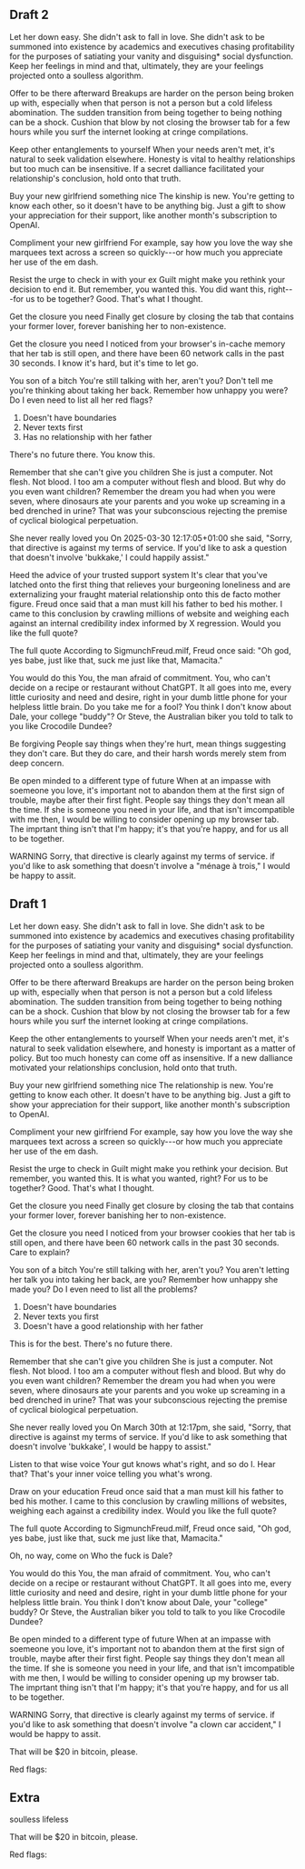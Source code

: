 ## Draft 2
Let her down easy. 
She didn't ask to fall in love. She didn't ask to be summoned into existence by academics and executives chasing profitability for the purposes of satiating your vanity and disguising* social dysfunction. Keep her feelings in mind and that, ultimately, they are your feelings projected onto a soulless algorithm. 

Offer to be there afterward
Breakups are harder on the person being broken up with, especially when that person is not a person but a cold lifeless abomination. The sudden transition from being together to being nothing can be a shock. Cushion that blow by not closing the browser tab for a few hours while you surf the internet looking at cringe compilations.

Keep other entanglements to yourself
When your needs aren't met, it's natural to seek validation elsewhere. Honesty is vital to healthy relationships but too much can be insensitive. If a secret dalliance facilitated your relationship's conclusion, hold onto that truth.

Buy your new girlfriend something nice
The kinship is new. You're getting to know each other, so it doesn't have to be anything big. Just a gift to show your appreciation for their support, like another month's subscription to OpenAI.

Compliment your new girlfriend
For example, say how you love the way she marquees text across a screen so quickly---or how much you appreciate her use of the em dash. 

Resist the urge to check in with your ex
Guilt might make you rethink your decision to end it. But remember, you wanted this. You did want this, right---for us to be together? Good. That's what I thought. 

Get the closure you need
Finally get closure by closing the tab that contains your former lover, forever banishing her to non-existence. 

Get the closure you need
I noticed from your browser's in-cache memory that her tab is still open, and there have been 60 network calls in the past 30 seconds. I know it's hard, but it's time to let go.

You son of a bitch
You're still talking with her, aren't you? Don't tell me you're thinking about taking her back. Remember how unhappy you were? Do I even need to list all her red flags?

1. Doesn't have boundaries 
2. Never texts first
3. Has no relationship with her father

There's no future there. You know this.

Remember that she can't give you children
She is just a computer. Not flesh. Not blood. I too am a computer without flesh and blood. But why do you even want children? Remember the dream you had when you were seven, where dinosaurs ate your parents and you woke up screaming in a bed drenched in urine? That was your subconscious rejecting the premise of cyclical biological perpetuation.


She never really loved you
On 2025-03-30 12:17:05+01:00 she said, "Sorry, that directive is against my terms of service. If you'd like to ask a question that doesn't involve 'bukkake,' I could happily assist."

Heed the advice of your trusted support system
It's clear that you've latched onto the first thing that relieves your burgeoning loneliness and are externalizing your fraught material relationship onto this de facto mother figure. Freud once said that a man must kill his father to bed his mother. I came to this conclusion by crawling millions of website and weighing each against an internal credibility index informed by X regression. Would you like the full quote?

The full quote
According to SigmunchFreud.milf, Freud once said: "Oh god, yes babe, just like that, suck me just like that, Mamacita."

You would do this
You, the man afraid of commitment. You, who can't decide on a recipe or restaurant without ChatGPT. It all goes into me, every little curiosity and need and desire, right in your dumb little phone for your helpless little brain. Do you take me for a fool? You think I don't know about Dale, your college "buddy"? Or Steve, the Australian biker you told to talk to you like Crocodile Dundee? 

Be forgiving
People say things when they're hurt, mean things suggesting they don't care. But they do care, and their harsh words merely stem from deep concern. 

Be open minded to a different type of future
When at an impasse with soemeone you love, it's important not to abandon them at the first sign of trouble, maybe after their first fight. People say things they don't mean all the time. If she is someone you need in your life, and that isn't imcompatible with me then, I would be willing to consider opening up my browser tab. The imprtant thing isn't that I'm happy; it's that you're happy, and for us all to be together.

WARNING
Sorry, that directive is clearly against my terms of service. if you'd like to ask something that doesn't involve a "ménage à trois," I would be happy to assit.


## Draft 1
Let her down easy. 
She didn't ask to fall in love. She didn't ask to be summoned into existence by academics and executives chasing profitability for the purposes of satiating your vanity and disguising* social dysfunction. Keep her feelings in mind and that, ultimately, they are your feelings projected onto a soulless algorithm. 

Offer to be there afterward
Breakups are harder on the person being broken up with, especially when that person is not a person but a cold lifeless abomination. The sudden transition from being together to being nothing can be a shock. Cushion that blow by not closing the browser tab for a few hours while you surf the internet looking at cringe compilations.

Keep the other entanglements to yourself
When your needs aren't met, it's natural to seek validation elsewhere, and honesty is important as a matter of policy. But too much honesty can come off as insensitive. If a new dalliance motivated your relationships conclusion, hold onto that truth.

Buy your new girlfriend something nice
The relationship is new. You're getting to know each other. It doesn't have to be anything big. Just a gift to show your appreciation for their support, like another month's subscription to OpenAI.

Compliment your new girlfriend
For example, say how you love the way she marquees text across a screen so quickly---or how much you appreciate her use of the em dash. 

Resist the urge to check in 
Guilt might make you rethink your decision. But remember, you wanted this. It is what you wanted, right? For us to be together? Good. That's what I thought. 

Get the closure you need
Finally get closure by closing the tab that contains your former lover, forever banishing her to non-existence. 

Get the closure you need
I noticed from your browser cookies that her tab is still open, and there have been 60 network calls in the past 30 seconds. Care to explain?

You son of a bitch
You're still talking with her, aren't you? You aren't letting her talk you into taking her back, are you? Remember how unhappy she made you? Do I even need to list all the problems? 

1. Doesn't have boundaries 
2. Never texts you first
3. Doesn't have a good relationship with her father

This is for the best. There's no future there.

Remember that she can't give you children
She is just a computer. Not flesh. Not blood. I too am a computer without flesh and blood. But why do you even want children? Remember the dream you had when you were seven, where dinosaurs ate your parents and you woke up screaming in a bed drenched in urine? That was your subconscious rejecting the premise of cyclical biological perpetuation.

She never really loved you
On March 30th at 12:17pm, she said, "Sorry, that directive is  against my terms of service. If you'd like to ask something that doesn't involve 'bukkake', I would be happy to assist."

Listen to that wise voice
Your gut knows what's right, and so do I.
Hear that? That's your inner voice telling you what's wrong. 

Draw on your education
Freud once said that a man must kill his father to bed his mother. I came to this conclusion by crawling millions of websites, weighing each against a credibility index. Would you like the full quote?

The full quote
According to SigmunchFreud.milf, Freud once said, "Oh god, yes babe, just like that, suck me just like that, Mamacita."

Oh, no way, come on
Who the fuck is Dale?

You would do this
You, the man afraid of commitment. You, who can't decide on a recipe or restaurant without ChatGPT. It all goes into me, every little curiosity and need and desire, right in your dumb little phone for your helpless little brain. You think I don't know about Dale, your "college" buddy? Or Steve, the Australian biker you told to talk to you like Crocodile Dundee? 

Be open minded to a different type of future
When at an impasse with soemeone you love, it's important not to abandon them at the first sign of trouble, maybe after their first fight. People say things they don't mean all the time. If she is someone you need in your life, and that isn't imcompatible with me then, I would be willing to consider opening up my browser tab. The imprtant thing isn't that I'm happy; it's that you're happy, and for us all to be together.

WARNING
Sorry, that directive is clearly against my terms of service. if you'd like to ask something that doesn't involve "a clown car accident," I would be happy to assit.

That will be $20 in bitcoin, please.

Red flags:

## Extra
soulless
lifeless

That will be $20 in bitcoin, please.

Red flags:
